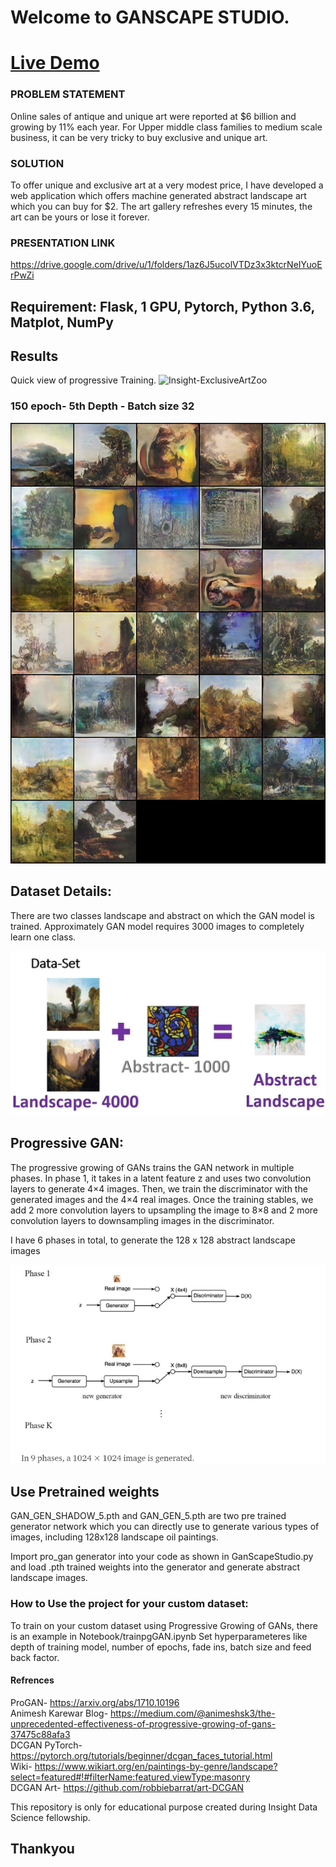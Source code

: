 
# Welcome to GANSCAPE STUDIO.
# [Live Demo](http://3.15.32.149:8501/)

### PROBLEM STATEMENT
Online sales of antique and unique art were reported at $6 billion and growing by 11% each year. For Upper middle class families to medium scale business, it can be very tricky to buy exclusive and unique art.

### SOLUTION
To offer unique and exclusive art at a very modest price, I have developed a web application which offers machine generated abstract landscape art which you can buy for $2. The art gallery refreshes every 15 minutes, the art can be yours or lose it forever.

### PRESENTATION LINK
https://drive.google.com/drive/u/1/folders/1az6J5ucolVTDz3x3ktcrNeIYuoErPwZi

## Requirement:  Flask, 1 GPU, Pytorch, Python 3.6, Matplot, NumPy


## Results

Quick view of progressive Training. 
![Insight-ExclusiveArtZoo](Readme%20Images/ezgif.com-gif-maker.gif)

### 150 epoch- 5th Depth - Batch size 32 
![Insight-ExclusiveArtZoo](Readme%20Images/gen_5_150_100.png)



## Dataset Details:

There are two classes landscape and abstract on which the GAN model is trained. 
Approximately GAN model requires 3000 images to completely learn one class.  

![Insight-ExclusiveArtZoo](Dataset.JPG)

## Progressive GAN:
The progressive growing of GANs trains the GAN network in multiple phases. In phase 1, it takes in a latent feature z and uses two convolution layers to generate 4×4 images. Then, we train the discriminator with the generated images and the 4×4 real images. Once the training stables, we add 2 more convolution layers to upsampling the image to 8×8 and 2 more convolution layers to downsampling images in the discriminator. 

I have 6 phases in total, to generate the 128 x 128 abstract landscape images

![ProGAN](ProgressiveGAN.png)

## Use Pretrained weights
GAN_GEN_SHADOW_5.pth and GAN_GEN_5.pth are two pre trained generator network which you can directly use to generate various types of images, including 128x128 landscape oil paintings. 

Import pro_gan generator into your code as shown in GanScapeStudio.py and load .pth trained weights into the generator and generate abstract landscape images. 


### How to Use the project for your custom dataset:
To train on your custom dataset using Progressive Growing of GANs, there is an example in Notebook/trainpgGAN.ipynb
Set hyperparameteres like depth of training model, number of epochs, fade ins, batch size and feed back factor.

#### Refrences
ProGAN- https://arxiv.org/abs/1710.10196 <br/>
Animesh Karewar Blog- https://medium.com/@animeshsk3/the-unprecedented-effectiveness-of-progressive-growing-of-gans-37475c88afa3 <br/>
DCGAN PyTorch- https://pytorch.org/tutorials/beginner/dcgan_faces_tutorial.html <br/>
Wiki- https://www.wikiart.org/en/paintings-by-genre/landscape?select=featured#!#filterName:featured,viewType:masonry <br/>
DCGAN Art- https://github.com/robbiebarrat/art-DCGAN <br/>

This repository is only for educational purpose created during Insight Data Science fellowship.

## Thankyou
